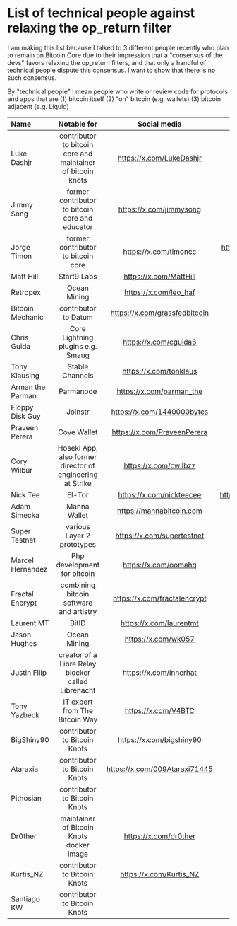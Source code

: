 # List of technical people against relaxing the op_return filter

I am making this list because I talked to 3 different people recently who plan to remain on Bitcoin Core due to their impression that a "consensus of the devs" favors relaxing the op_return filters, and that only a handful of technical people dispute this consensus. I want to show that there is no such consensus.

By "technical people" I mean people who write or review code for protocols and apps that are (1) bitcoin itself (2) "on" bitcoin (e.g. wallets) (3) bitcoin adjacent (e.g. Liquid)

| Name | Notable for | Social media | Github | Count |
| :------- | :-------: | :------: | :-------: | -------: |
| Luke Dashjr | contributor to bitcoin core and maintainer of bitcoin knots | https://x.com/LukeDashjr | https://github.com/luke-jr | 1 |
| Jimmy Song | former contributor to bitcoin core and educator | https://x.com/jimmysong | https://github.com/jimmysong | 2 |
| Jorge Timon | former contributor to bitcoin core | https://x.com/timoncc | https://github.com/bitcoin/bitcoin/commits?author=jtimon | 3 |
| Matt Hill | Start9 Labs | https://x.com/MattHill | https://github.com/MattDHill | 4 |
| Retropex | Ocean Mining | https://x.com/leo_haf | https://github.com/retropex | 5 |
| Bitcoin Mechanic | contributor to Datum | https://x.com/grassfedbitcoin | https://github.com/BitcoinMechanic | 6 |
| Chris Guida | Core Lightning plugins e.g. Smaug | https://x.com/cguida6 | https://github.com/chrisguida | 7 |
| Tony Klausing | Stable Channels | https://x.com/tonklaus | https://github.com/toneloc | 8 |
| Arman the Parman | Parmanode | https://x.com/parman_the | https://github.com/ArmanTheParman | 9 |
| Floppy Disk Guy | Joinstr | https://x.com/1440000bytes | https://github.com/1440000bytes | 10 |
| Praveen Perera | Cove Wallet | https://x.com/PraveenPerera | https://github.com/praveenperera | 11 |
| Cory Wilbur | Hoseki App, also former director of engineering at Strike | https://x.com/cwilbzz | https://github.com/cwilbur12 | 12 |
| Nick Tee | El-Tor | https://x.com/nickteecee | https://bitbucket.org/eltordev/eltor/src/main/ | 13 |
| Adam Simecka | Manna Wallet | https://mannabitcoin.com | | 14 |
| Super Testnet | various Layer 2 prototypes | https://x.com/supertestnet | https://github.com/supertestnet | 15 |
| Marcel Hernandez | Php development for bitcoin | https://x.com/oomahq | https://github.com/1ma | 16 |
| Fractal Encrypt | combining bitcoin software and artistry | https://x.com/fractalencrypt | https://github.com/fractalencrypt | 17 |
| Laurent MT | BitID | https://x.com/laurentmt | https://github.com/LaurentMT | 18 |
| Jason Hughes | Ocean Mining | https://x.com/wk057 | | 19 |
| Justin Filip | creator of a Libre Relay blocker called Librenacht | https://x.com/innerhat | https://github.com/justinfilip | 20 |
| Tony Yazbeck | IT expert from The Bitcoin Way | https://x.com/V4BTC | | 21 |
| BigShiny90 | contributor to Bitcoin Knots | https://x.com/bigshiny90 | https://github.com/bigshiny90 | 22 |
| Ataraxia | contributor to Bitcoin Knots | https://x.com/009Ataraxi71445 | https://github.com/ataraxia009 | 23 |
| Pithosian | contributor to Bitcoin Knots | | https://github.com/pithosian | 24 |
| Dr0ther | maintainer of Bitcoin Knots docker image | https://x.com/dr0ther | https://github.com/dr0ther | 25 |
| Kurtis_NZ | contributor to Bitcoin Knots | https://x.com/Kurtis_NZ | https://github.com/KurtisStirling | 26 |
| Santiago KW | contributor to Bitcoin Knots | | https://github.com/kwsantiago | 27 |
